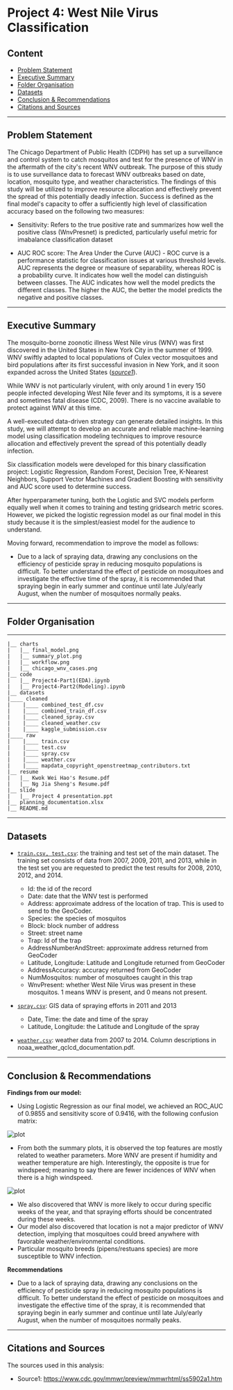 # Project 4: West Nile Virus Classification
## Content

- [Problem Statement](#Problem-Statement)
- [Executive Summary](#Executive-Summary)
- [Folder Organisation](#Folder-Organisation)
- [Datasets](#Datasets)
- [Conclusion & Recommendations](#Conclusion-&-Recommendations)
- [Citations and Sources](#Citations-and-Sources)

---

## Problem Statement
The Chicago Department of Public Health (CDPH) has set up a surveillance and control system to catch mosquitos and test for the presence of WNV in the aftermath of the city's recent WNV outbreak. The purpose of this study is to use surveillance data to forecast WNV outbreaks based on date, location, mosquito type, and weather characteristics. The findings of this study will be utilized to improve resource allocation and effectively prevent the spread of this potentially deadly infection. Success is defined as the final model's capacity to offer a sufficiently high level of classification accuracy based on the following two measures:

- Sensitivity: Refers to the true positive rate and summarizes how well the positive class (WnvPresnet) is predicted, particularly useful metric for imabalance classification dataset

- AUC ROC score: The Area Under the Curve (AUC) - ROC curve is a performance statistic for classification issues at various threshold levels. AUC represents the degree or measure of separability, whereas ROC is a probability curve. It indicates how well the model can distinguish between classes. The AUC indicates how well the model predicts the different classes. The higher the AUC, the better the model predicts the negative and positive classes.

---
## Executive Summary
The mosquito-borne zoonotic illness West Nile virus (WNV) was first discovered in the United States in New York City in the summer of 1999. WNV swiftly adapted to local populations of Culex vector mosquitoes and bird populations after its first successful invasion in New York, and it soon expanded across the United States ([*source1*](https://www.cdc.gov/mmwr/preview/mmwrhtml/ss5902a1.htm)).

While WNV is not particularly virulent, with only around 1 in every 150 people infected developing West Nile fever and its symptoms, it is a severe and sometimes fatal disease (CDC, 2009). There is no vaccine available to protect against WNV at this time.

A well-executed data-driven strategy can generate detailed insights. In this study, we will attempt to develop an accurate and reliable machine-learning model using classification modeling techniques to improve resource allocation and effectively prevent the spread of this potentially deadly infection.

Six classification models were developed for this binary classification project: Logistic Regression, Random Forest, Decision Tree, K-Nearest Neighbors, Support Vector Machines and Gradient Boosting with sensitivity and AUC score used to determine success.

After hyperparameter tuning, both the Logistic and SVC models perform equally well when it comes to training and testing gridsearch metric scores. However, we picked the logistic regression model as our final model in this study because it is the simplest/easiest model for the audience to understand.

Moving forward, recommendation to improve the model as follows:
- Due to a lack of spraying data, drawing any conclusions on the efficiency of pesticide spray in reducing mosquito populations is difficult. To better understand the effect of pesticide on mosquitoes and investigate the effective time of the spray, it is recommended that spraying begin in early summer and continue until late July/early August, when the number of mosquitoes normally peaks.

---

## Folder Organisation
---
    |__ charts
    |   |__ final_model.png
    |   |__ summary_plot.png
    |   |__ workflow.png
    |   |__ chicago_wnv_cases.png
    |__ code
    |   |__ Project4-Part1(EDA).ipynb   
    |   |__ Project4-Part2(Modeling).ipynb     
    |__ datasets
    |____ cleaned
    |    |____ combined_test_df.csv
    |    |____ combined_train_df.csv
    |    |____ cleaned_spray.csv    
    |    |____ cleaned_weather.csv
    |    |____ kaggle_submission.csv
    |____ raw
    |    |____ train.csv
    |    |____ test.csv
    |    |____ spray.csv    
    |    |____ weather.csv
    |    |____ mapdata_copyright_openstreetmap_contributors.txt
    |__ resume
    |   |__ Kwok Wei Hao's Resume.pdf   
    |   |__ Ng Jia Sheng's Resume.pdf
    |__ slide
    |   |__ Project 4 presentation.ppt
    |__ planning_documentation.xlsx
    |__ README.md

---
## Datasets

* [`train.csv, test.csv`](../datasets/raw/train.csv):  the training and test set of the main dataset. The training set consists of data from 2007, 2009, 2011, and 2013, while in the test set you are requested to predict the test results for 2008, 2010, 2012, and 2014.
    - Id: the id of the record
    - Date: date that the WNV test is performed
    - Address: approximate address of the location of trap. This is used to send to the GeoCoder.
    - Species: the species of mosquitos
    - Block: block number of address
    - Street: street name
    - Trap: Id of the trap
    - AddressNumberAndStreet: approximate address returned from GeoCoder
    - Latitude, Longitude: Latitude and Longitude returned from GeoCoder
    - AddressAccuracy: accuracy returned from GeoCoder
    - NumMosquitos: number of mosquitoes caught in this trap
    - WnvPresent: whether West Nile Virus was present in these mosquitos. 1 means WNV is present, and 0 means not present.


* [`spray.csv`](../datasets/raw/spray.csv): GIS data of spraying efforts in 2011 and 2013
    - Date, Time: the date and time of the spray
    - Latitude, Longitude: the Latitude and Longitude of the spray

* [`weather.csv`](../datasets/raw/weather.csv): weather data from 2007 to 2014. Column descriptions in noaa_weather_qclcd_documentation.pdf.

---

## Conclusion & Recommendations
**Findings from our model:**
- Using Logistic Regression as our final model, we achieved an ROC_AUC of 0.9855 and sensitivity score of 0.9416, with the following confusion matrix:

![plot](./charts/final_model.png)
- From both the summary plots, it is observed the top features are mostly related to weather parameters. More WNV are present if humidity and weather temperature are high. Interestingly, the opposite is true for windspeed; meaning to say there are fewer incidences of WNV when there is a high windspeed.

![plot](./charts/summary_plot.png)
- We also discovered that WNV is more likely to occur during specific weeks of the year, and that spraying efforts should be concentrated during these weeks.
- Our model also discovered that location is not a major predictor of WNV detection, implying that mosquitoes could breed anywhere with favorable weather/environmental conditions.
- Particular mosquito breeds (pipens/restuans species) are more susceptible to WNV infection.


**Recommendations**
- Due to a lack of spraying data, drawing any conclusions on the efficiency of pesticide spray in reducing mosquito populations is difficult. To better understand the effect of pesticide on mosquitoes and investigate the effective time of the spray, it is recommended that spraying begin in early summer and continue until late July/early August, when the number of mosquitoes normally peaks.
---

## Citations and Sources
The sources used in this analysis:
- Source1: https://www.cdc.gov/mmwr/preview/mmwrhtml/ss5902a1.htm
